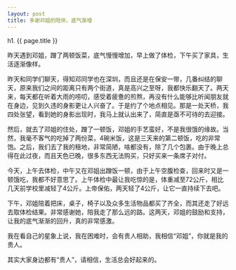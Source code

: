```yaml
---
layout: post
title: 多谢邓姐的陪伴，底气渐增
---
```


h1. {{ page.title }}

昨天遇到邓姐，蹭了两顿饭菜，底气慢慢增加，早上做了体检，下午买了家具，生活逐渐像样。

昨天和同学们聊天，得知邓同学也在深圳，而且还是在保安一带，几番纠结的聊天，原来我们之间的距离只有两个街道，真是高兴之至呀，我都快乐翻天了。两天来，每天都在听着大雨的唠叨，感受着疲惫的煎熬，再没有什么能够比听闻朋友就在身边，见到久违的身影更让人兴奋了。于是约了个地点相见。那是一处天桥，我四处张望，看到她的身影出现时，我马上就认出来了，简直是亟不可待的去迎接。

然后，就去了邓姐的住处，蹭了一顿饭，邓姐的手艺蛮好，不是我很饿的缘故。当然，我毫不客气的吃掉了两份菜，4碗米饭，这是三天来的第二顿饭，吃的非常饱。之后，我们去了我的租地，非常简陋，啥都没有，除了几个包裹。由于晚上总得在此过夜，而且天色已晚，很多东西无法购买，只好买来一条席子对付。

今天，上午去体检，中午又在邓姐出蹭饭一顿，由于上午空腹检查，回来时又是一顿饿吃，我都不好意思了。上午体检中最让我吃惊的是，体重减至72公斤，相比几天前学校里减轻了4公斤。上帝保佑，两天轻了4公斤，让它一直持续下去吧。

下午，邓姐陪着把床，桌子，椅子以及众多生活物品都买了齐全，而其还走了好远去取体检结果。非常感谢她，陪我走了那么远的路。这两天，邓姐的鼓励和支持，让我的底气渐渐的回升，真的非常感激。

我在看自己的星象上说，我在困难时，会有贵人相助，我相信“邓姐”，你就是我的贵人。

其实大家身边都有“贵人”，请相信，生活总会好起来的。